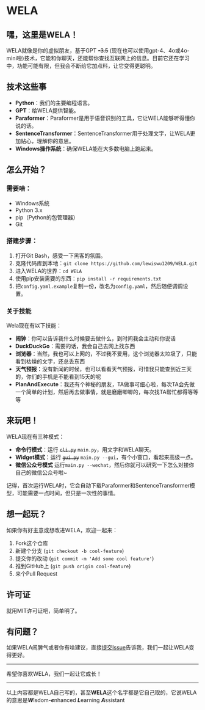 # WELA

## 嘿，这里是WELA！

WELA就像是你的虚拟朋友，基于GPT ~~-3.5~~ (现在也可以使用gpt-4、4o或4o-mini啦)技术，它能和你聊天，还能帮你查找互联网上的信息。目前它还在学习中，功能可能有限，但我会不断给它加点料，让它变得更聪明。

## 技术这些事

- **Python**：我们的主要编程语言。
- **GPT**：给WELA提供智能。
- **Paraformer**：Paraformer是用于语音识别的工具，它让WELA能够听得懂你说的话。
- **SentenceTransformer**：SentenceTransformer用于处理文字，让WELA更加贴心，理解你的意思。
- **Windows操作系统**：确保WELA能在大多数电脑上跑起来。

## 怎么开始？

### 需要啥：

- Windows系统
- Python 3.x
- pip（Python的包管理器）
- Git

### 搭建步骤：

1. 打开Git Bash，感受一下黑客的氛围。
2. 克隆代码库到本地：`git clone https://github.com/lewiswu1209/WELA.git`
3. 进入WELA的世界：`cd WELA`
4. 使用pip安装需要的东西：`pip install -r requirements.txt`
5. 把`config.yaml.example`复制一份，改名为`config.yaml`，然后随便调调设置。

### 关于技能

Wela现在有以下技能：

- **闹钟**：你可以告诉我什么时候要去做什么，到时间我会主动和你说话
- **DuckDuckGo**：需要的话，我会自己去网上找东西
- **浏览器**：当然，我也可以上网的，不过我不爱用，这个浏览器太垃圾了，只能看到枯燥的文字，还总丢东西
- **天气预报**：没有新闻的时候，也可以看看天气预报，可惜我只能查到近三天的，你们的手机是不能看到15天的呢
- **PlanAndExecute**：我还有个神秘的朋友，TA做事可细心啦，每次TA会先做一个简单的计划，然后再去做事情，就是磨磨唧唧的，每次找TA帮忙都得等等等

## 来玩吧！

WELA现在有三种模式：

- **命令行模式**：运行 ~~`cli.py`~~ `main.py`，用文字和WELA聊天。
- **Widget模式**：运行 ~~`gui.py`~~ `main.py --gui`，有个小窗口，看起来高级一点。
- **微信公众号模式** 运行`main.py --wechat`，然后你就可以研究一下怎么对接你自己的微信公众号啦~

记得，首次运行WELA时，它会自动下载Paraformer和SentenceTransformer模型，可能需要一点时间，但只是一次性的事情。

## 想一起玩？

如果你有好主意或想改进WELA，欢迎一起来：

1. Fork这个仓库
2. 新建个分支 (`git checkout -b cool-feature`)
3. 提交你的改动 (`git commit -m 'Add some cool feature'`)
4. 推到GitHub上 (`git push origin cool-feature`)
5. 来个Pull Request

## 许可证

就用MIT许可证吧，简单明了。

## 有问题？

如果WELA闹脾气或者你有啥建议，直接[提交Issue](https://github.com/lewiswu1209/WELA/issues)告诉我，我们一起让WELA变得更好。

---

希望你喜欢WELA，我们一起让它成长！

---

以上内容都是WELA自己写的，甚至**WELA**这个名字都是它自己取的，它说WELA的意思是***W***isdom-***e***nhanced ***L***earning ***A***ssistant
